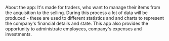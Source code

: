 About the app: It's made for traders, who want to manage their items from the acquisition to the selling. During this process a lot of data will be produced - these are used to different statistics and and charts to represent the company's financial details and state. This app also provides the opportunity to administrate employees, company's expenses and investments.
